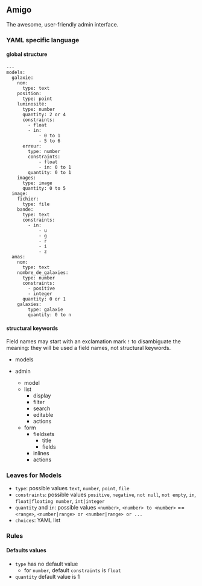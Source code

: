 ## Amigo

The awesome, user-friendly admin interface.

### YAML specific language

#### global structure

```
---
models:
  galaxie:
    nom:
      type: text
    position:
      type: point
    luminosité:
      type: number
      quantity: 2 or 4
      constraints:
        - float
        - in:
            - 0 to 1
            - 5 to 6
      erreur:
        type: number
        constraints:
            - float
            - in: 0 to 1
        quantity: 0 to 1
    images:
      type: image
      quantity: 0 to 5
  image:
    fichier:
      type: file
    bande:
      type: text
      constraints:
        - in:
            - u
            - g
            - r
            - i
            - z
  amas:
    nom:
      type: text
    nombre_de_galaxies:
      type: number
      constraints:
        - positive
        - integer
      quantity: 0 or 1
    galaxies:
        type: galaxie
        quantity: 0 to n
```

#### structural keywords

Field names may start with an exclamation mark `!` to disambiguate the meaning: they will be used a field names, not structural keywords.

- models
  
- admin
  - model
  - list
    - display
    - filter
    - search
    - editable
    - actions
  - form
    - fieldsets
      - title
      - fields
    - inlines
    - actions

### Leaves for Models

- `type`: possible values `text`, `number`, `point`, `file`
- `constraints`: possible values `positive`, `negative`, `not null`, `not empty`, `in`, `float|floating number`, `int|integer`
- `quantity` and `in`: possible values `<number>`, `<number> to <number>` == `<range>`, `<number|range> or <number|range> or ...`
- `choices`: YAML list

### Rules

#### Defaults values

- `type` has no default value
    - for `number`, default `constraints` is `float`
- `quantity` default value is 1

